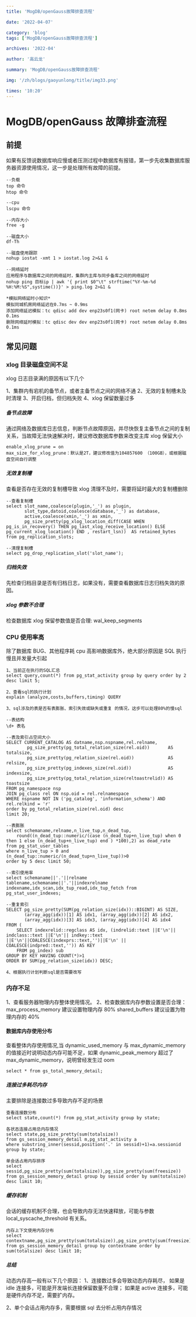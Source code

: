 ```yaml
---
title: 'MogDB/openGauss故障排查流程'

date: '2022-04-07'

category: 'blog'
tags: ['MogDB/openGauss故障排查流程']

archives: '2022-04'

author: '高云龙'

summary: 'MogDB/openGauss故障排查流程'

img: '/zh/blogs/gaoyunlong/title/img33.png'

times: '10:20'
---
```


# MogDB/openGauss 故障排查流程

## 前提

如果有反馈说数据库响应慢或者压测过程中数据库有报错，第一步先收集数据库服务器资源使用情况，这一步是处理所有故障的前提。

```
--负载
top 命令
htop 命令

--cpu
lscpu 命令

--内存大小
free -g

--磁盘大小
df-Th

--磁盘使用跟踪
nohup iostat -xmt 1 > iostat.log 2>&1 &

--网络延时
应用程序与数据库之间的网络延时，集群内主库与同步备库之间的网络延时
nohup ping 目标ip | awk '{ print $0"\t" strftime("%Y-%m-%d %H:%M:%S",systime())}' > ping.log 2>&1 &

*模拟网络延时小知识*
模拟同城机房网络延迟在0.7ms ~ 0.9ms
添加网络延迟模拟：tc qdisc add dev enp23s0f1(网卡) root netem delay 0.8ms 0.1ms
删除网络延时模拟：tc qdisc dev dev enp23s0f1(网卡) root netem delay 0.8ms 0.1ms
```

## 常见问题

### xlog 目录磁盘空间不足

xlog 日志目录满的原因有以下几个

1、集群内有宕机的备节点，或者主备节点之间的网络不通
2、无效的复制槽未及时清理
3、开启归档，但归档失败
4、xlog 保留数量过多

##### 备节点故障

通过网络及数据库日志信息，判断节点故障原因，并尽快恢复主备节点之间的复制关系，当故障无法快速解决时，建议修改数据库参数来改变主库 xlog 保留大小

```
enable_xlog_prune = on
max_size_for_xlog_prune：默认是2T，建议修改值为104857600 （100GB），或根据磁盘空间自行调整
```

##### 无效复制槽

查看是否存在无效的复制槽导致 xlog 清理不及时，需要将延时最大的复制槽删除

```
--查看复制槽
select slot_name,coalesce(plugin,'_') as plugin,
       slot_type,datoid,coalesce(database,'_') as database,
       active,coalesce(xmin,'_') as xmin,
       pg_size_pretty(pg_xlog_location_diff(CASE WHEN pg_is_in_recovery() THEN pg_last_xlog_receive_location() ELSE pg_current_xlog_location() END , restart_lsn))  AS retained_bytes
from pg_replication_slots;

--清理复制槽
select pg_drop_replication_slot('slot_name');
```

##### 归档失效

先检查归档目录是否有归档日志，如果没有，需要查看数据库日志归档失效的原因。

##### xlog 参数不合理

检查数据库 xlog 保留参数值是否合理: wal_keep_segments

### CPU 使用率高

除了数据库 BUG、其他程序耗 cpu 高影响数据库外，绝大部分原因是 SQL 执行慢且并发量大引起

```
1、当前正在执行的SQL汇总
select query,count(*) from pg_stat_activity group by query order by 2 desc limit 5;

2、查看sql的执行计划
explain (analyze,costs,buffers,timing) QUERY

3、sql涉及的表是否有表膨胀、索引失效或缺失或重复 的情况，这步可以处理80%的慢sql

--表结构
\d+ 表名

--表及索引占空间大小
SELECT CURRENT_CATALOG AS datname,nsp.nspname,rel.relname,
        pg_size_pretty(pg_total_relation_size(rel.oid))       AS totalsize,
        pg_size_pretty(pg_relation_size(rel.oid))             AS relsize,
        pg_size_pretty(pg_indexes_size(rel.oid))              AS indexsize,
        pg_size_pretty(pg_total_relation_size(reltoastrelid)) AS toastsize
FROM pg_namespace nsp
JOIN pg_class rel ON nsp.oid = rel.relnamespace
WHERE nspname NOT IN ('pg_catalog', 'information_schema') AND rel.relkind = 'r'
order by pg_total_relation_size(rel.oid) desc
limit 20;

--表膨胀
select schemaname,relname,n_live_tup,n_dead_tup,
	round((n_dead_tup::numeric/(case (n_dead_tup+n_live_tup) when 0 then 1 else (n_dead_tup+n_live_tup) end ) *100),2) as dead_rate
from pg_stat_user_tables
where n_live_tup > 0 and (n_dead_tup::numeric/(n_dead_tup+n_live_tup))>0
order by 5 desc limit 50;

--索引使用率
select schemaname||'.'||relname tablename,schemaname||'.'||indexrelname indexname,idx_scan,idx_tup_read,idx_tup_fetch from pg_stat_user_indexes;

--重复索引
SELECT pg_size_pretty(SUM(pg_relation_size(idx))::BIGINT) AS SIZE,
       (array_agg(idx))[1] AS idx1, (array_agg(idx))[2] AS idx2,
       (array_agg(idx))[3] AS idx3, (array_agg(idx))[4] AS idx4
FROM (
    SELECT indexrelid::regclass AS idx, (indrelid::text ||E'\n'|| indclass::text ||E'\n'|| indkey::text ||E'\n'||COALESCE(indexprs::text,'')||E'\n' || COALESCE(indpred::text,'')) AS KEY
    FROM pg_index) sub
GROUP BY KEY HAVING COUNT(*)>1
ORDER BY SUM(pg_relation_size(idx)) DESC;

4、根据执行计划判断sql是否需要改写
```

### 内存不足

1、查看服务器物理内存整体使用情况。
2、检查数据库内存参数设置是否合理：
max_process_memory 建议设置物理内存 80%
shared_buffers 建议设置为物理内存的 40%

#### 数据库内存使用分布

查看整体内存使用情况,当 dynamic_used_memory 与 max_dynamic_memory 的值接近时说明动态内存可能不足，如果 dynamic_peak_memory 超过了 max_dynamic_memory，说明曾经发生过 oom

```
select * from gs_total_memory_detail;
```

##### 连接过多耗尽内存

主要排除是连接数过多导致内存不足的场景

```
查看连接数分布
select state,count(*) from pg_stat_activity group by state;

各状态连接占用总内存情况
select state,pg_size_pretty(sum(totalsize))
from gs_session_memory_detail m,pg_stat_activity a
where substring_inner(sessid,position('.' in sessid)+1)=a.sessionid
group by state;

单会话占用内存排序
select sessid,pg_size_pretty(sum(totalsize)),pg_size_pretty(sum(freesize)) from gs_session_memory_detail group by sessid order by sum(totalsize) desc limit 10;
```

##### 缓存机制

会话的缓存机制不合理，也会导致内存无法快速释放，可能与参数 local_syscache_threshold 有关系。

```
内存上下文使用内存分布
select contextname,pg_size_pretty(sum(totalsize)),pg_size_pretty(sum(freesize)) from gs_session_memory_detail group by contextname order by sum(totalsize) desc limit 10;
```

##### 总结

动态内存高一般有以下几个原因：
1、连接数过多会导致动态内存耗尽，
如果是 idle 连接多，可能是开发端长连接保留数量不合理；
如果是 active 连接多，可能是硬件内存不足，需要扩内存。

2、单个会话占用内存多，需要根据 sql 去分析占用内存情况
